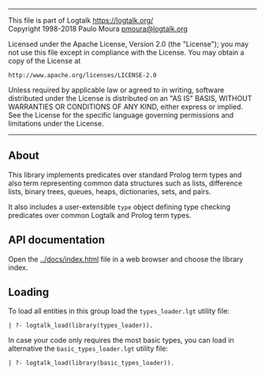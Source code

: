 ________________________________________________________________________

This file is part of Logtalk <https://logtalk.org/>  
Copyright 1998-2018 Paulo Moura <pmoura@logtalk.org>

Licensed under the Apache License, Version 2.0 (the "License");
you may not use this file except in compliance with the License.
You may obtain a copy of the License at

    http://www.apache.org/licenses/LICENSE-2.0

Unless required by applicable law or agreed to in writing, software
distributed under the License is distributed on an "AS IS" BASIS,
WITHOUT WARRANTIES OR CONDITIONS OF ANY KIND, either express or implied.
See the License for the specific language governing permissions and
limitations under the License.
________________________________________________________________________


About
-----

This library implements predicates over standard Prolog term types and 
also term representing common data structures such as lists, difference
lists, binary trees, queues, heaps, dictionaries, sets, and pairs.

It also includes a user-extensible `type` object defining type checking
predicates over common Logtalk and Prolog term types.


API documentation
-----------------

Open the [../docs/index.html](../docs/index.html) file in a web browser
and choose the library index.


Loading
-------

To load all entities in this group load the `types_loader.lgt` utility 
file:

	| ?- logtalk_load(library(types_loader)).

In case your code only requires the most basic types, you can load in
alternative the `basic_types_loader.lgt` utility file:

	| ?- logtalk_load(library(basic_types_loader)).

